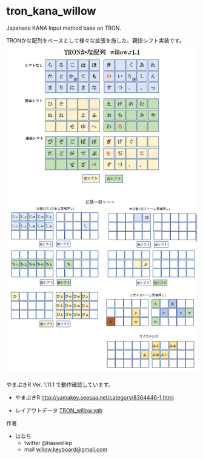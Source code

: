 # tron_kana_willow
Japanese KANA Input method base on TRON.


TRONかな配列をベースとして様々な拡張を施した、親指シフト実装です。

<img src="TRON_willow_r1.1.png" alt="layout" title="layout">


やまぶきR Ver. 1.11.1 で動作確認しています。 
  - やまぶきR  http://yamakey.seesaa.net/category/8364446-1.html

  - レイアウトデータ [TRON_willow.yab](TRON_willow.yab "TRON_willow.yab")

作者
  -  はなち 
     - twitter @haswellep
     - mail  willow.keyboard@gmail.com

